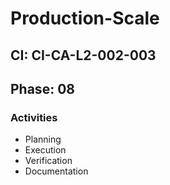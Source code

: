 # Production-Scale

## CI: CI-CA-L2-002-003
## Phase: 08

### Activities
- Planning
- Execution
- Verification
- Documentation
